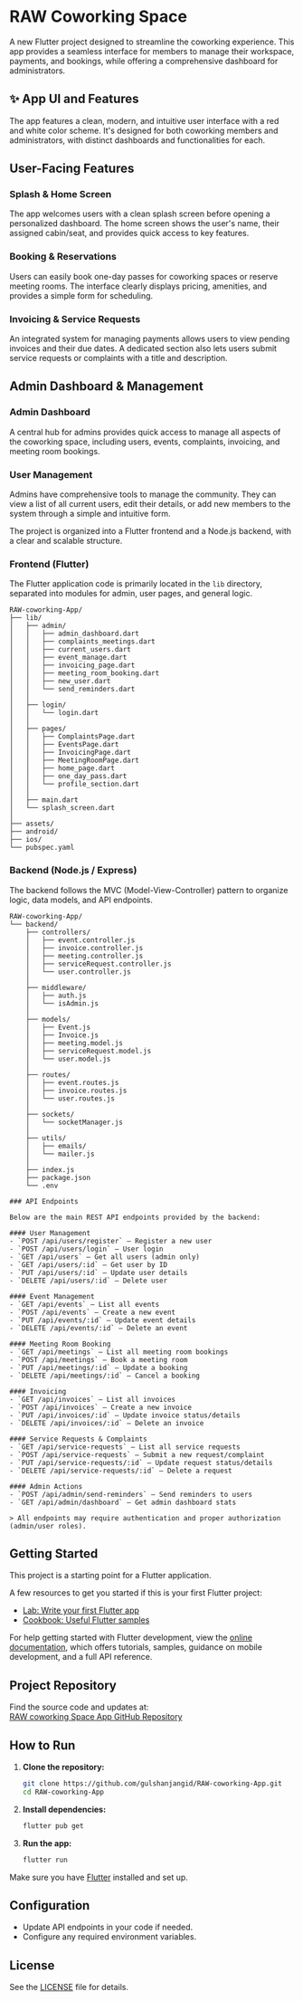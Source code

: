 # RAW Coworking Space

A new Flutter project designed to streamline the coworking experience. This app provides a seamless interface for members to manage their workspace, payments, and bookings, while offering a comprehensive dashboard for administrators.

## ✨ App UI and Features
The app features a clean, modern, and intuitive user interface with a red and white color scheme. It's designed for both coworking members and administrators, with distinct dashboards and functionalities for each.

## User-Facing Features
   ### Splash & Home Screen
The app welcomes users with a clean splash screen before opening a personalized dashboard. The home screen shows the user's name, their assigned cabin/seat, and provides quick access to key features.

 ### Booking & Reservations
Users can easily book one-day passes for coworking spaces or reserve meeting rooms. The interface clearly displays pricing, amenities, and provides a simple form for scheduling.

  ### Invoicing & Service Requests
An integrated system for managing payments allows users to view pending invoices and their due dates. A dedicated section also lets users submit service requests or complaints with a title and description.

## Admin Dashboard & Management
   ### Admin Dashboard
A central hub for admins provides quick access to manage all aspects of the coworking space, including users, events, complaints, invoicing, and meeting room bookings.

   ### User Management
Admins have comprehensive tools to manage the community. They can view a list of all current users, edit their details, or add new members to the system through a simple and intuitive form.

The project is organized into a Flutter frontend and a Node.js backend, with a clear and scalable structure.

### Frontend (Flutter)
The Flutter application code is primarily located in the `lib` directory, separated into modules for admin, user pages, and general logic.

```
RAW-coworking-App/
├── lib/
│   ├── admin/
│   │   ├── admin_dashboard.dart
│   │   ├── complaints_meetings.dart
│   │   ├── current_users.dart
│   │   ├── event_manage.dart
│   │   ├── invoicing_page.dart
│   │   ├── meeting_room_booking.dart
│   │   ├── new_user.dart
│   │   └── send_reminders.dart
│   │
│   ├── login/
│   │   └── login.dart
│   │
│   ├── pages/
│   │   ├── ComplaintsPage.dart
│   │   ├── EventsPage.dart
│   │   ├── InvoicingPage.dart
│   │   ├── MeetingRoomPage.dart
│   │   ├── home_page.dart
│   │   ├── one_day_pass.dart
│   │   └── profile_section.dart
│   │
│   ├── main.dart
│   └── splash_screen.dart
│
├── assets/
├── android/
├── ios/
└── pubspec.yaml
```

### Backend (Node.js / Express)
The backend follows the MVC (Model-View-Controller) pattern to organize logic, data models, and API endpoints.

```
RAW-coworking-App/
└── backend/
    ├── controllers/
    │   ├── event.controller.js
    │   ├── invoice.controller.js
    │   ├── meeting.controller.js
    │   ├── serviceRequest.controller.js
    │   └── user.controller.js
    │
    ├── middleware/
    │   ├── auth.js
    │   └── isAdmin.js
    │
    ├── models/
    │   ├── Event.js
    │   ├── Invoice.js
    │   ├── meeting.model.js
    │   ├── serviceRequest.model.js
    │   └── user.model.js
    │
    ├── routes/
    │   ├── event.routes.js
    │   ├── invoice.routes.js
    │   └── user.routes.js
    │
    ├── sockets/
    │   └── socketManager.js
    │
    ├── utils/
    │   ├── emails/
    │   └── mailer.js
    │
    ├── index.js
    ├── package.json
    └── .env
```

    ### API Endpoints

    Below are the main REST API endpoints provided by the backend:

    #### User Management
    - `POST /api/users/register` — Register a new user
    - `POST /api/users/login` — User login
    - `GET /api/users` — Get all users (admin only)
    - `GET /api/users/:id` — Get user by ID
    - `PUT /api/users/:id` — Update user details
    - `DELETE /api/users/:id` — Delete user

    #### Event Management
    - `GET /api/events` — List all events
    - `POST /api/events` — Create a new event
    - `PUT /api/events/:id` — Update event details
    - `DELETE /api/events/:id` — Delete an event

    #### Meeting Room Booking
    - `GET /api/meetings` — List all meeting room bookings
    - `POST /api/meetings` — Book a meeting room
    - `PUT /api/meetings/:id` — Update a booking
    - `DELETE /api/meetings/:id` — Cancel a booking

    #### Invoicing
    - `GET /api/invoices` — List all invoices
    - `POST /api/invoices` — Create a new invoice
    - `PUT /api/invoices/:id` — Update invoice status/details
    - `DELETE /api/invoices/:id` — Delete an invoice

    #### Service Requests & Complaints
    - `GET /api/service-requests` — List all service requests
    - `POST /api/service-requests` — Submit a new request/complaint
    - `PUT /api/service-requests/:id` — Update request status/details
    - `DELETE /api/service-requests/:id` — Delete a request

    #### Admin Actions
    - `POST /api/admin/send-reminders` — Send reminders to users
    - `GET /api/admin/dashboard` — Get admin dashboard stats

    > All endpoints may require authentication and proper authorization (admin/user roles).

## Getting Started

This project is a starting point for a Flutter application.

A few resources to get you started if this is your first Flutter project:

- [Lab: Write your first Flutter app](https://docs.flutter.dev/get-started/codelab)
- [Cookbook: Useful Flutter samples](https://docs.flutter.dev/cookbook)

For help getting started with Flutter development, view the
[online documentation](https://docs.flutter.dev/), which offers tutorials,
samples, guidance on mobile development, and a full API reference.
## Project Repository

Find the source code and updates at:  
[RAW coworking Space App GitHub Repository](https://github.com/gulshanjangid/RAW-coworking-App)



## How to Run

1. **Clone the repository:**
    ```bash
    git clone https://github.com/gulshanjangid/RAW-coworking-App.git
    cd RAW-coworking-App
    ```

2. **Install dependencies:**
    ```bash
    flutter pub get
    ```

3. **Run the app:**
    ```bash
    flutter run
    ```

Make sure you have [Flutter](https://docs.flutter.dev/get-started/install) installed and set up.

## Configuration

- Update API endpoints in your code if needed.
- Configure any required environment variables.

## License

See the [LICENSE](https://github.com/gulshanjangid/RAW-coworking-App/blob/main/LICENSE) file for details.

